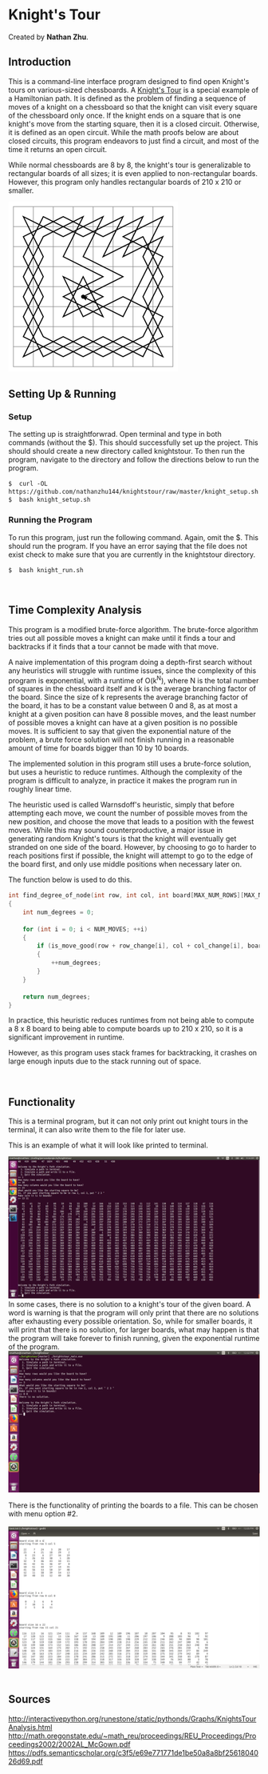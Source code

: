 # Knight's Tour
Created by <b>Nathan Zhu</b>.

## Introduction

This is a command-line interface program designed to find open Knight's tours on various-sized chessboards.  A <a href="https://en.wikipedia.org/wiki/Knight%27s_tour ">Knight's Tour</a> is a special example of a Hamiltonian path. It is defined as the problem of finding a sequence of moves of a knight on a chessboard so that the knight can visit every square of the chessboard only once.  If the knight ends on a square that is one knight's move from the starting square, then it is a closed circuit.  Otherwise, it is defined as an open circuit.  While the math proofs below are about closed circuits, this program endeavors to just find a circuit, and most of the time it returns an open circuit.

While normal chessboards are 8 by 8, the knight's tour is generalizable to rectangular boards of all sizes; it is even applied
to non-rectangular boards.  However, this program only handles rectangular boards of 210 x 210 or smaller.


<img src="photos/example_knights_tour.png" alt="Knight's Tour"> </img>
<br>

## Setting Up & Running

### Setup
The setting up is straightforwrad.  Open terminal and type in both commands (without the $).  This should successfully
set up the project.  This should should create a new directory called knightstour.  To then run the program, navigate to
the directory and follow the directions below to run the program.

```
$  curl -OL https://github.com/nathanzhu144/knightstour/raw/master/knight_setup.sh
$  bash knight_setup.sh
```

### Running the Program
To run this program, just run the following command.  Again, omit the $.  This should run the program.  If you have an error
saying that the file does not exist check to make sure that you are currently in the knightstour directory.
```
$  bash knight_run.sh
```

<br>

## Time Complexity Analysis

This program is a modified brute-force algorithm.  The brute-force algorithm tries out all possible moves a knight can make until it finds a tour and backtracks if it finds that a tour cannot be made with that move.

A naive implementation of this program doing a depth-first search without any heuristics will struggle with runtime issues,
since the complexity of this program is exponential, with a runtime of O(k<sup>N</sup>), where N is the total number of
squares in the chessboard itself and k is the average branching factor of the board.  Since the size of k represents the average branching factor of the board, it has to be a constant value between 0 and 8, as at most a knight at a given position can have 8 possible moves, and the least number of possible moves a knight can have at a given position is no possible moves. It is sufficient to say that given the exponential nature of the problem, a brute force solution will not finish running in a reasonable amount of time for boards bigger than 10 by 10 boards.

The implemented solution in this program still uses a brute-force solution, but uses a heuristic to reduce runtimes. Although the complexity of the program is difficult to analyze, in practice it makes the program run in roughly linear time.  

The heuristic used is called Warnsdoff's heuristic, simply that before attempting each move, we count the number of possible moves from the new position, and choose the move that leads to a position with the fewest moves.  While this may sound counterproductive, a major issue in generating random Knight's tours is that the knight will eventually get stranded on one side of the board.  However, by choosing to go to harder to reach positions first if possible, the knight will attempt to go to the edge of the board first, and only use middle positions when necessary later on.

The function below is used to do this.

```C++
int find_degree_of_node(int row, int col, int board[MAX_NUM_ROWS][MAX_NUM_COLS])
{
    int num_degrees = 0;

    for (int i = 0; i < NUM_MOVES; ++i)
    {
        if (is_move_good(row + row_change[i], col + col_change[i], board))
        {
            ++num_degrees;
        }
    }

    return num_degrees;
}
```

In practice, this heuristic reduces runtimes from not being able to compute a 8 x 8 board to being able to compute boards up to 210 x 210, so it is a significant improvement in runtime.  

However, as this program uses stack frames for backtracking, it crashes on large enough inputs due to the stack running out of space.   

<br>

## Functionality

This is a terminal program, but it can not only print out knight tours in the terminal, it can also write them to the file for later use.  

This is an example of what it will look like printed to terminal.

<img src="photos/cli_knights_tour_1.png" alt="Knight's Tour"> 
<br>
In some cases, there is no solution to a knight's tour of the given board.  A word is warning is that the program will only print that there are no solutions after exhausting every possible orientation.  So, while for smaller boards, it will print that there is no solution, for larger boards, what may happen is that the program will take forever to finish running, given the exponential runtime of the program.

<img src="photos/no_solution.png" alt="no solution">
<br>

There is the functionality of printing the boards to a file.  This can be chosen with menu option #2.
<br>
<br>
<img src="photos/file_writing_example.png" alt="file writing example">
<br>
<br>

## Sources
http://interactivepython.org/runestone/static/pythonds/Graphs/KnightsTourAnalysis.html <br>
http://math.oregonstate.edu/~math_reu/proceedings/REU_Proceedings/Proceedings2002/2002AL_McGown.pdf <br>
https://pdfs.semanticscholar.org/c3f5/e69e771771de1be50a8a8bf2561804026d69.pdf <br>
